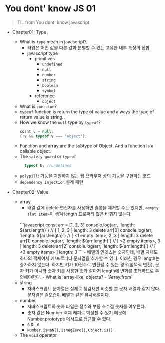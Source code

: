 # You dont' know JS 01
> TIL from You dont' know javascript

- Chapter01: Type
  - What is `type` mean in javascript?
    - 타입은 어떤 값을 다른 값과 분별할 수 있는 고유한 내부 특성의 집합
    - javascript type
      - primitives
        - `undefined`
        - `null`
        - `number`
        - `string`
        - `boolean`
        - `symbol`
      - reference
        - `object`
  - What is `coercion`?
  - `typeof` function is return the type of value and always the type of return value is string..
  - How we know the `null` type by `typeof`?
    ```javascript
    cosnt v = null;
    (!v && typeof v === "object");
    ```
  - Function and array are the subtype of Object. And a function is a callable object.
  - The `safety guard` or `typeof`
    ```javascript
      typeof b; //undefined
    ```
  - `polypill`: 기능을 지원하지 않는 웹 브라우저 상의 기능을 구현하는 코드
  - `dependency injection` 설계 패턴


- Chapter02: Value
  - array
    - 배열 값에 delete 연산자를 사용하면 슬롯을 제거할 수는 있지만, `<empty slot item>`이 생겨 length 프로퍼티 값은 바뀌지 않는다. <br />
    <br />
    ```javascript
    const arr = [1, 2, 3]
    console.log(arr, `length: ${arr.length}`) // [ 1, 2, 3 ] length: 3
    delete arr[0]
    console.log(arr, `length: ${arr.length}`) // [ <1 empty item>, 2, 3 ] length: 3
    delete arr[1]
    console.log(arr, `length: ${arr.length}`) // [ <2 empty items>, 3 ] length: 3
    delete arr[2]
    console.log(arr, `length: ${arr.length}`) // [ <3 empty items> ] length: 3
    ```
    - 배열의 인뎃스는 숫자인데, 배열 자체도 하나의 객체여서 키/프로퍼티 문자열을 추가할 수 있다. 이러한 경우 length는 증가하지 않는다. 하지만 키가 10진수로 변환될 수 있는 경우(암묵적 변환), 문자 키가 아니라 숫자 키를 사용한 것과 같아져 length에 변화를 초래하므로 주의해야한다.
    - What is `array-like` objects?
      - `Array.from`
  - string
    - 자바스크립트 문자열은 실제로 생김새만 비슷할 뿐 문자 배열과 같지 않다. 문자열은 겉모습이 배열과 같은 유사배열이다.
  - number
    - 자바스크립트의 숫자 타입은 정수와 부동 소수점 숫자를 아우른다.
    - 숫자 값은 Number 객체 레퍼로 박싱할 수 있기 떼문에 Number.prototype 메서드로 접근할 수 있다.
    - `0` & `-0`
    - `Number.isNaN()`, `isNegZero()`, `Object.is()`
  - The `void` operator